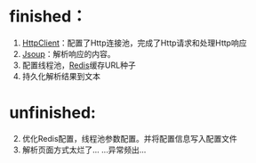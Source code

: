 # finished：
1. [HttpClient](https://hc.apache.org/httpcomponents-client-ga/)：配置了Http连接池，完成了Http请求和处理Http响应<br>
2. [Jsoup](https://jsoup.org/)：解析响应的内容。
3. 配置线程池，[Redis](https://redis.io/)缓存URL种子
4. 持久化解析结果到文本

# unfinished:
2. 优化Redis配置，线程池参数配置。并将配置信息写入配置文件
3. 解析页面方式太烂了... ...异常频出...